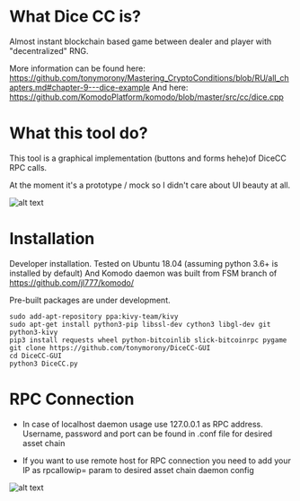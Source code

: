 # What Dice CC is?

Almost instant blockchain based game between dealer and player with "decentralized" RNG.

More information can be found here: https://github.com/tonymorony/Mastering_CryptoConditions/blob/RU/all_chapters.md#chapter-9---dice-example
And here: https://github.com/KomodoPlatform/komodo/blob/master/src/cc/dice.cpp

# What this tool do?

This tool is a graphical implementation (buttons and forms hehe)of DiceCC RPC calls.

At the moment it's a prototype / mock so I didn't care about UI beauty at all.

![alt text](https://i.imgur.com/eg1VkDU.png)

# Installation 

Developer installation. Tested on Ubuntu 18.04 (assuming python 3.6+ is installed by default)
And Komodo daemon was built from FSM branch of https://github.com/jl777/komodo/

Pre-built packages are under development.
```
sudo add-apt-repository ppa:kivy-team/kivy
sudo apt-get install python3-pip libssl-dev cython3 libgl-dev git python3-kivy
pip3 install requests wheel python-bitcoinlib slick-bitcoinrpc pygame
git clone https://github.com/tonymorony/DiceCC-GUI
cd DiceCC-GUI
python3 DiceCC.py
```

# RPC Connection

* In case of localhost daemon usage use 127.0.0.1 as RPC address. Username, password and port can be found in .conf file for desired asset chain

* If you want to use remote host for RPC connection you need to add your IP as rpcallowip= param to desired asset chain daemon config

![alt text](https://i.imgur.com/vqeftYW.png)
